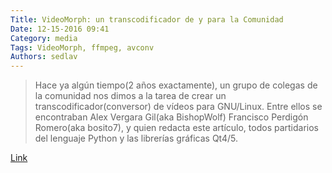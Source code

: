 ```yaml
---
Title: VideoMorph: un transcodificador de y para la Comunidad
Date: 12-15-2016 09:41
Category: media
Tags: VideoMorph, ffmpeg, avconv
Authors: sedlav
---
```


> Hace ya algún tiempo(2 años exactamente), un grupo de colegas de la comunidad nos dimos a la tarea de crear un transcodificador(conversor) de vídeos para GNU/Linux. Entre ellos se encontraban Alex Vergara Gil(aka BishopWolf) Francisco Perdigón Romero(aka bosito7), y quien redacta este artículo, todos partidarios del lenguaje Python y las librerías gráficas Qt4/5.

[Link](https://gutl.jovenclub.cu/compartiendo-aplicaciones-videomorph-un-transcodificador-de-y-para-la-comunidad/)

